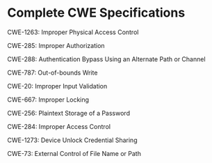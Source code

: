 

# Complete CWE Specifications

CWE-1263: Improper Physical Access Control

CWE-285: Improper Authorization

CWE-288: Authentication Bypass Using an Alternate Path or Channel

CWE-787: Out-of-bounds Write

CWE-20: Improper Input Validation

CWE-667: Improper Locking

CWE-256: Plaintext Storage of a Password

CWE-284: Improper Access Control

CWE-1273: Device Unlock Credential Sharing

CWE-73: External Control of File Name or Path